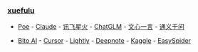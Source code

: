 ### **[xuefulu](http://xuefulu.com/)**

+ [Poe](https://poe.com) - [Claude](https://claude.ai/) - [讯飞星火](https://xinghuo.xfyun.cn/desk) - [ChatGLM](https://chatglm.cn/) - [文心一言](https://yiyan.baidu.com/) - [通义千问](https://qianwen.aliyun.com/)

+ [Bito AI](https://alpha.bito.co/bitoai/) - [Cursor](https://www.cursor.so/) - [Lightly](https://lightly.teamcode.com/login) - [Deepnote](https://deepnote.com/sign-in) - [Kaggle](https://www.kaggle.com/) - [EasySpider](https://www.easyspider.cn/)
